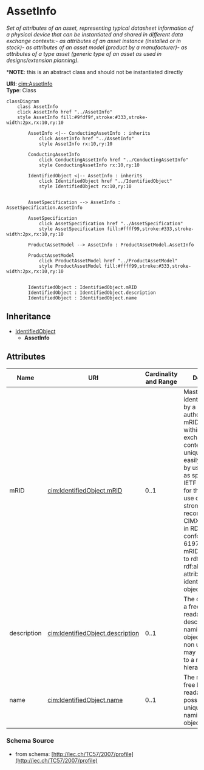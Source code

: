 # AssetInfo

_Set of attributes of an asset, representing typical datasheet information of a physical device that can be instantiated and shared in different data exchange contexts:- as attributes of an asset instance (installed or in stock)- as attributes of an asset model (product by a manufacturer)- as attributes of a type asset (generic type of an asset as used in designs/extension planning)._

*__NOTE__: this is an abstract class and should not be instantiated directly

**URI**: [cim:AssetInfo](http://iec.ch/TC57/CIM-generic#AssetInfo)<br />
**Type**: Class

```mermaid
classDiagram
    class AssetInfo
    click AssetInfo href "../AssetInfo"
    style AssetInfo fill:#9fdf9f,stroke:#333,stroke-width:2px,rx:10,ry:10

        AssetInfo <|-- ConductingAssetInfo : inherits
            click AssetInfo href "../AssetInfo"
            style AssetInfo rx:10,ry:10

        ConductingAssetInfo
            click ConductingAssetInfo href "../ConductingAssetInfo"
            style ConductingAssetInfo rx:10,ry:10

        IdentifiedObject <|-- AssetInfo : inherits
            click IdentifiedObject href "../IdentifiedObject"
            style IdentifiedObject rx:10,ry:10


        AssetSpecification --> AssetInfo : AssetSpecification.AssetInfo

        AssetSpecification
            click AssetSpecification href "../AssetSpecification"
            style AssetSpecification fill:#ffff99,stroke:#333,stroke-width:2px,rx:10,ry:10

        ProductAssetModel --> AssetInfo : ProductAssetModel.AssetInfo

        ProductAssetModel
            click ProductAssetModel href "../ProductAssetModel"
            style ProductAssetModel fill:#ffff99,stroke:#333,stroke-width:2px,rx:10,ry:10


        IdentifiedObject : IdentifiedObject.mRID
        IdentifiedObject : IdentifiedObject.description
        IdentifiedObject : IdentifiedObject.name
```

## Inheritance
* [IdentifiedObject](IdentifiedObject.md)
    * **AssetInfo**

## Attributes
| Name | URI | Cardinality and Range | Description | Inheritance |
| ---  | --- | --- | --- | --- |
| mRID | [cim:IdentifiedObject.mRID](http://iec.ch/TC57/CIM-generic#IdentifiedObject.mRID) | 0..1 | Master resource identifier issued by a model authority. The mRID is unique within an exchange context. Global uniqueness is easily achieved by using a UUID, as specified in IETF RFC 4122, for the mRID. The use of UUID is strongly recommended.For CIMXML data files in RDF syntax conforming to IEC 61970-552, the mRID is mapped to rdf:ID or rdf:about attributes that identify CIM object elements. | IdentifiedObject |
| description | [cim:IdentifiedObject.description](http://iec.ch/TC57/CIM-generic#IdentifiedObject.description) | 0..1 | The description is a free human readable text describing or naming the object. It may be non unique and may not correlate to a naming hierarchy. | IdentifiedObject |
| name | [cim:IdentifiedObject.name](http://iec.ch/TC57/CIM-generic#IdentifiedObject.name) | 0..1 | The name is any free human readable and possibly non unique text naming the object. | IdentifiedObject |

### Schema Source
* from schema: [http://iec.ch/TC57/2007/profile](http://iec.ch/TC57/2007/profile)
